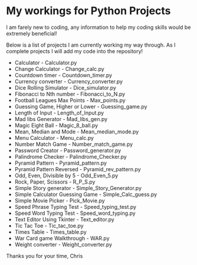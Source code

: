 # My workings for Python Projects

I am farely new to coding, any information to help my coding skills would be extremely beneficial!

Below is a list of projects I am currently working my way through. As I complete projects I will add my code into the repository!

  - Calculator - Calculator.py
  - Change Calculator - Change_calc.py
  - Countdown timer - Countdown_timer.py
  - Currency converter - Currency_converter.py
  - Dice Rolling Simulator - Dice_simulator.py
  - Fibonacci to Nth number - Fibonacci_to_N.py
  - Football Leagues Max Points - Max_points.py
  - Guessing Game, Higher or Lower - Guessing_game.py
  - Length of Input - Length_of_Input.py
  - Mad libs Generator - Mad_libs_gen.py
  - Magic Eight Ball - Magic_8_ball.py
  - Mean, Median and Mode - Mean_median_mode.py
  - Menu Calculator - Menu_calc.py
  - Number Match Game - Number_match_game.py
  - Password Creator - Password_generator.py
  - Palindrome Checker - Palindrome_Checker.py
  - Pyramid Pattern - Pyramid_pattern.py
  - Pyramid Pattern Reversed - Pyramid_rev_pattern.py
  - Odd, Even, Divisible by 5 - Odd_Even_5.py
  - Rock, Paper, Scissors - R_P_S.py
  - Simple Story generator - Simple_Story_Generator.py
  - Simple Calculator Guessing Game - Simple_Calc_guess.py
  - Simple Movie Picker - Pick_Movie.py
  - Speed Phrase Typing Test - Speed_typing_test.py
  - Speed Word Typing Test - Speed_word_typing.py
  - Text Editor Using Tkinter - Text_editor.py
  - Tic Tac Toe - Tic_tac_toe.py
  - Times Table - Times_table.py
  - War Card game Walkthrough - WAR.py
  - Weight converter - Weight_converter.py

Thanks you for your time,
Chris 
